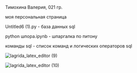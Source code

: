 Тимохина Валерия, 021 гр.

моя персональная страница

Untitled6 (1).py - база данных sql

python шпора.ipynb - шпаргалка по питону

команды sql - список команд и логических операторов sql

![lagrida_latex_editor (9)](https://user-images.githubusercontent.com/114642658/201013805-17eea746-bf28-4820-bf3e-27a782bee660.png)

![lagrida_latex_editor (10)](https://user-images.githubusercontent.com/114642658/201016077-8ca2368d-b2b6-4597-94af-23b7f7cef787.png)
